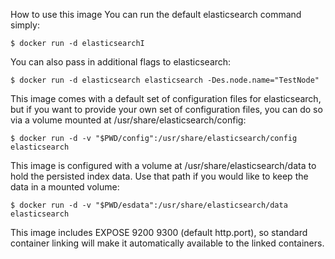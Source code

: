 How to use this image
You can run the default elasticsearch command simply:

```
$ docker run -d elasticsearchI
```

You can also pass in additional flags to elasticsearch:

```
$ docker run -d elasticsearch elasticsearch -Des.node.name="TestNode"
```

This image comes with a default set of configuration files for elasticsearch, but if you want to provide your own set of configuration files, you can do so via a volume mounted at /usr/share/elasticsearch/config:

```
$ docker run -d -v "$PWD/config":/usr/share/elasticsearch/config elasticsearch
```

This image is configured with a volume at /usr/share/elasticsearch/data to hold the persisted index data. Use that path if you would like to keep the data in a mounted volume:

```
$ docker run -d -v "$PWD/esdata":/usr/share/elasticsearch/data elasticsearch
```

This image includes EXPOSE 9200 9300 (default http.port), so standard container linking will make it automatically available to the linked containers.
